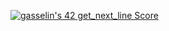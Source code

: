[![gasselin's 42 get_next_line Score](https://badge42.vercel.app/api/v2/cl3346xta00920ajxpf1ddxua/project/2177031)](https://github.com/JaeSeoKim/badge42)
